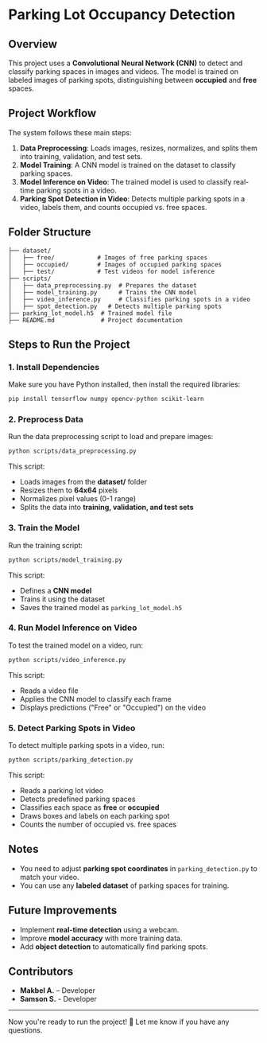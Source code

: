 # Parking Lot Occupancy Detection

## Overview
This project uses a **Convolutional Neural Network (CNN)** to detect and classify parking spaces in images and videos. The model is trained on labeled images of parking spots, distinguishing between **occupied** and **free** spaces.

## Project Workflow
The system follows these main steps:

1. **Data Preprocessing**: Loads images, resizes, normalizes, and splits them into training, validation, and test sets.
2. **Model Training**: A CNN model is trained on the dataset to classify parking spaces.
3. **Model Inference on Video**: The trained model is used to classify real-time parking spots in a video.
4. **Parking Spot Detection in Video**: Detects multiple parking spots in a video, labels them, and counts occupied vs. free spaces.

## Folder Structure
```
├── dataset/
│   ├── free/            # Images of free parking spaces
│   ├── occupied/        # Images of occupied parking spaces
│   ├── test/            # Test videos for model inference
├── scripts/
│   ├── data_preprocessing.py  # Prepares the dataset
│   ├── model_training.py      # Trains the CNN model
│   ├── video_inference.py     # Classifies parking spots in a video
│   ├── spot_detection.py   # Detects multiple parking spots
├── parking_lot_model.h5  # Trained model file
├── README.md             # Project documentation
```

## Steps to Run the Project
### 1. Install Dependencies
Make sure you have Python installed, then install the required libraries:
```sh
pip install tensorflow numpy opencv-python scikit-learn
```

### 2. Preprocess Data
Run the data preprocessing script to load and prepare images:
```sh
python scripts/data_preprocessing.py
```
This script:
- Loads images from the **dataset/** folder
- Resizes them to **64x64** pixels
- Normalizes pixel values (0-1 range)
- Splits the data into **training, validation, and test sets**

### 3. Train the Model
Run the training script:
```sh
python scripts/model_training.py
```
This script:
- Defines a **CNN model**
- Trains it using the dataset
- Saves the trained model as `parking_lot_model.h5`

### 4. Run Model Inference on Video
To test the trained model on a video, run:
```sh
python scripts/video_inference.py
```
This script:
- Reads a video file
- Applies the CNN model to classify each frame
- Displays predictions ("Free" or "Occupied") on the video

### 5. Detect Parking Spots in Video
To detect multiple parking spots in a video, run:
```sh
python scripts/parking_detection.py
```
This script:
- Reads a parking lot video
- Detects predefined parking spaces
- Classifies each space as **free** or **occupied**
- Draws boxes and labels on each parking spot
- Counts the number of occupied vs. free spaces

## Notes
- You need to adjust **parking spot coordinates** in `parking_detection.py` to match your video.
- You can use any **labeled dataset** of parking spaces for training.

## Future Improvements
- Implement **real-time detection** using a webcam.
- Improve **model accuracy** with more training data.
- Add **object detection** to automatically find parking spots.

## Contributors
- **Makbel A.** – Developer
- **Samson S.** - Developer 
---

Now you're ready to run the project! 🚀 Let me know if you have any questions.

 
